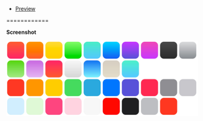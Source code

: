 
- [Preview](http://basecss.github.io/less-ios7-colors/)

============

**Screenshot**

![ios7-colors](screenshot.png)
